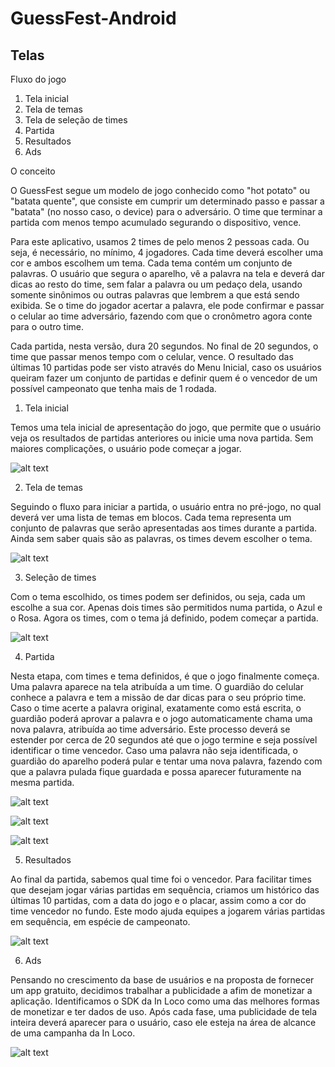 # GuessFest-Android

## Telas

Fluxo do jogo

1. Tela inicial
2. Tela de temas
3. Tela de seleção de times
4. Partida
5. Resultados
6. Ads

O conceito

O GuessFest segue um modelo de jogo conhecido como "hot potato" ou "batata quente", que consiste em cumprir um determinado passo e passar a "batata" (no nosso caso, o device) para o adversário. O time que terminar a partida com menos tempo acumulado segurando o dispositivo, vence.

Para este aplicativo, usamos 2 times de pelo menos 2 pessoas cada. Ou seja, é necessário, no mínimo, 4 jogadores. Cada time deverá escolher uma cor e ambos escolhem um tema. Cada tema contém um conjunto de palavras. O usuário que segura o aparelho, vê a palavra na tela e deverá dar dicas ao resto do time, sem falar a palavra ou um pedaço dela, usando somente sinônimos ou outras palavras que lembrem a que está sendo exibida. Se o time do jogador acertar a palavra, ele pode confirmar e passar o celular ao time adversário, fazendo com que o cronômetro agora conte para o outro time.

Cada partida, nesta versão, dura 20 segundos. No final de 20 segundos, o time que passar menos tempo com o celular, vence. O resultado das últimas 10 partidas pode ser visto através do Menu Inicial, caso os usuários queiram fazer um conjunto de partidas e definir quem é o vencedor de um possível campeonato que tenha mais de 1 rodada.

1. Tela inicial

Temos uma tela inicial de apresentação do jogo, que permite que o usuário veja os resultados de partidas anteriores ou inicie uma nova partida. Sem maiores complicações, o usuário pode começar a jogar.

![alt text](https://github.com/VictorLealdeAlmeida/GuessFest-Android/blob/master/Mockup/tela1.jpeg)

2. Tela de temas

Seguindo o fluxo para iniciar a partida, o usuário entra no pré-jogo, no qual deverá ver uma lista de temas em blocos. Cada tema representa um conjunto de palavras que serão apresentadas aos times durante a partida. Ainda sem saber quais são as palavras, os times devem escolher o tema.

![alt text](https://github.com/VictorLealdeAlmeida/GuessFest-Android/blob/master/Mockup/tela2.jpeg)

3. Seleção de times

Com o tema escolhido, os times podem ser definidos, ou seja, cada um escolhe a sua cor. Apenas dois times são permitidos numa partida, o Azul e o Rosa. Agora os times, com o tema já definido, podem começar a partida.

![alt text](https://github.com/VictorLealdeAlmeida/GuessFest-Android/blob/master/Mockup/tela3.jpeg)

4. Partida

Nesta etapa, com times e tema definidos, é que o jogo finalmente começa. Uma palavra aparece na tela atribuída a um time. O guardião do celular conhece a palavra e tem a missão de dar dicas para o seu próprio time. Caso o time acerte a palavra original, exatamente como está escrita, o guardião poderá aprovar a palavra e o jogo automaticamente chama uma nova palavra, atribuída ao time adversário. Este processo deverá se estender por cerca de 20 segundos até que o jogo termine e seja possível identificar o time vencedor. Caso uma palavra não seja identificada, o guardião do aparelho poderá pular e tentar uma nova palavra, fazendo com que a palavra pulada fique guardada e possa aparecer futuramente na mesma partida.

![alt text](https://github.com/VictorLealdeAlmeida/GuessFest-Android/blob/master/Mockup/tela4.jpeg)

![alt text](https://github.com/VictorLealdeAlmeida/GuessFest-Android/blob/master/Mockup/tela5.jpeg)

![alt text](https://github.com/VictorLealdeAlmeida/GuessFest-Android/blob/master/Mockup/tela7.jpeg)

5. Resultados

Ao final da partida, sabemos qual time foi o vencedor. Para facilitar times que desejam jogar várias partidas em sequência, criamos um histórico das últimas 10 partidas, com a data do jogo e o placar, assim como a cor do time vencedor no fundo. Este modo ajuda equipes a jogarem várias partidas em sequência, em espécie de campeonato.

![alt text](https://github.com/VictorLealdeAlmeida/GuessFest-Android/blob/master/Mockup/tela8.jpeg)

6. Ads

Pensando no crescimento da base de usuários e na proposta de fornecer um app gratuito, decidimos trabalhar a publicidade a afim de monetizar a aplicação. Identificamos o SDK da In Loco como uma das melhores formas de monetizar e ter dados de uso. Após cada fase, uma publicidade de tela inteira deverá aparecer para o usuário, caso ele esteja na área de alcance de uma campanha da In Loco.

![alt text](https://github.com/VictorLealdeAlmeida/GuessFest-Android/blob/master/Mockup/tela9.jpeg)
